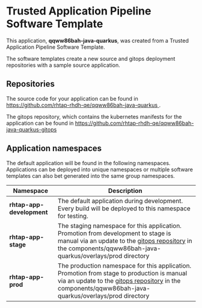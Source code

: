 # Trusted Application Pipeline Software Template

This application, **qqww86bah-java-quarkus**, was created from a Trusted Application Pipeline Software Template.

The software templates create a new source and gitops deployment repositories with a sample source application. 

## Repositories

The source code for your application can be found in [https://github.com/rhtap-rhdh-qe/qqww86bah-java-quarkus ](https://github.com/rhtap-rhdh-qe/qqww86bah-java-quarkus ).
 
The gitops repository, which contains the kubernetes manifests for the application can be found in 
[https://github.com/rhtap-rhdh-qe/qqww86bah-java-quarkus-gitops ](https://github.com/rhtap-rhdh-qe/qqww86bah-java-quarkus-gitops ) 

## Application namespaces 

The default application will be found in the following namespaces. Applications can be deployed into unique namespaces or multiple software templates can also bet generated into the same group namespaces.  

|  Namespace   |  Description   |  
| -------- | -------- |   
| **rhtap-app-development** | The default application during development. Every build will be deployed to this namespace for testing. | 
| **rhtap-app-stage** | The staging namespace for this application. Promotion from development to stage is manual via an update to the [gitops repository](https://github.com/rhtap-rhdh-qe/qqww86bah-java-quarkus-gitops ) in the components/qqww86bah-java-quarkus/overlays/prod directory |  
| **rhtap-app-prod** | The production namespace for this application. Promotion from stage to production is manual via an update to the [gitops repository](https://github.com/rhtap-rhdh-qe/qqww86bah-java-quarkus-gitops ) in the components/qqww86bah-java-quarkus/overlays/prod directory | 